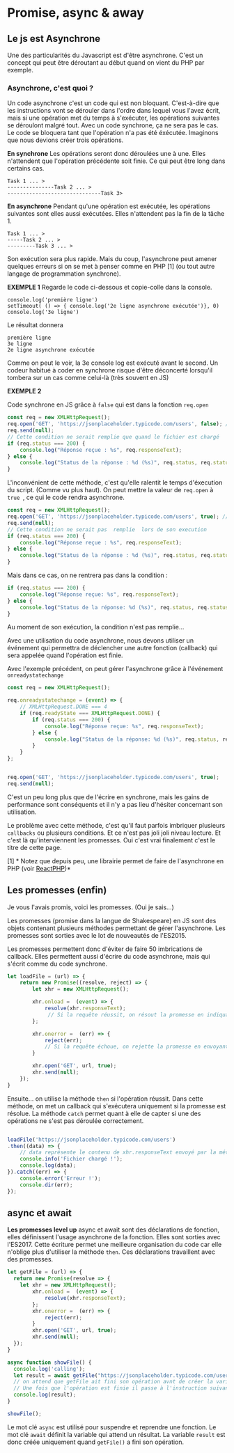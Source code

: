 # Promise, async & away 

## Le js est Asynchrone

Une des particularités du Javascript est d'être asynchrone. C'est un concept qui peut être déroutant au début quand on vient du PHP par exemple. 

### Asynchrone, c'est quoi ?

Un code asynchrone c'est un code qui est non bloquant. C'est-à-dire que les instructions vont se dérouler dans l'ordre dans lequel vous l'avez écrit, mais si une opération met du temps à s'exécuter, les opérations suivantes se déroulont malgré tout. Avec un code synchrone, ça ne sera pas le cas. Le code se bloquera tant que l'opération n'a pas été éxécutée.
Imaginons que nous devions créer trois opérations.

**En synchrone**
Les opérations seront donc déroulées une à une. Elles n'attendent que l'opération précédente soit finie. Ce qui peut être long dans certains cas.

```
Task 1 ... >
---------------Task 2 ... >
------------------------------Task 3> 
```

**En asynchrone**
Pendant qu'une opération est exécutée, les opérations suivantes sont elles aussi exécutées. Elles n'attendent pas la fin de la tâche 1. 

```
Task 1 ... >
-----Task 2 ... >
---------Task 3 ... > 
```

Son exécution sera plus rapide. Mais du coup, l'asynchrone peut amener quelques erreurs si on se met à penser comme en PHP [1] (ou tout autre langage de programmation synchrone).

**EXEMPLE 1** 
Regarde le code ci-dessous et copie-colle dans la console.

``` 
console.log('première ligne')
setTimeout( () => { console.log('2e ligne asynchrone exécutée')}, 0) 
console.log('3e ligne')
```
Le résultat donnera 

``` 
première ligne 
3e ligne 
2e ligne asynchrone exécutée 
```

Comme on peut le voir, la 3e console log est exécuté avant le second. Un codeur habitué à coder en synchrone risque d'être déconcerté lorsqu'il tombera sur un cas comme celui-là (très souvent en JS)

**EXEMPLE 2** 

Code synchrone en JS grâce à ``false`` qui est dans la fonction ``req.open``

````javascript
const req = new XMLHttpRequest();
req.open('GET', 'https://jsonplaceholder.typicode.com/users', false); // False execute la requete en synchrone
req.send(null);
// Cette condition ne serait remplie que quand le fichier est chargé
if (req.status === 200) {
    console.log("Réponse reçue : %s", req.responseText);
} else {
    console.log("Status de la réponse : %d (%s)", req.status, req.statusText);
}
````

L'inconvénient de cette méthode, c'est qu'elle ralentit le temps d'éxecution du script. (Comme vu plus haut). On peut mettre la valeur de ```req.open``` à ``true ``, ce qui le code rendra asynchrone.


````javascript
const req = new XMLHttpRequest();
req.open('GET', 'https://jsonplaceholder.typicode.com/users', true); // true execute la requete en asynchrone
req.send(null);
// Cette condition ne serait pas  remplie  lors de son execution
if (req.status === 200) {
    console.log("Réponse reçue : %s", req.responseText);
} else {
    console.log("Status de la réponse : %d (%s)", req.status, req.statusText);
}
````

Mais dans ce cas, on ne rentrera pas dans la condition : 

```javascript
if (req.status === 200) {
    console.log("Réponse reçue: %s", req.responseText);
} else {
    console.log("Status de la réponse: %d (%s)", req.status, req.statusText);
}
```

Au moment de son exécution, la condition n'est pas remplie...

Avec une utilisation du code asynchrone, nous devons utiliser un événement qui permettra de déclencher une autre fonction (callback) qui sera appelée quand l'opération est finie.

Avec l'exemple précédent, on peut gérer l'asynchrone grâce à l'événement ``onreadystatechange``

````javascript
const req = new XMLHttpRequest();

req.onreadystatechange = (event) => {
    // XMLHttpRequest.DONE === 4
    if (req.readyState === XMLHttpRequest.DONE) {
        if (req.status === 200) {
            console.log("Réponse reçue: %s", req.responseText);
        } else {
            console.log("Status de la réponse: %d (%s)", req.status, req.statusText);
        }
    }
};


req.open('GET', 'https://jsonplaceholder.typicode.com/users', true);
req.send(null);

````

C'est un peu long plus que de l'écrire en synchrone, mais les gains de performance sont conséquents et il n'y a pas lieu d'hésiter concernant son utilisation.

Le problème avec cette méthode, c'est qu'il faut parfois imbriquer plusieurs ``callbacks`` ou plusieurs conditions. Et ce n'est pas joli joli niveau lecture. Et c'est là qu'interviennent les promesses. Oui c'est vrai finalement c'est le titre de cette page. 

[1] * Notez que depuis peu, une librairie permet de faire de l'asynchrone en PHP (voir [ReactPHP](https:/reactphp.Org/))*


## Les promesses (enfin)

Je vous l'avais promis, voici les promesses. (Oui je sais...)

Les promesses (promise dans la langue de Shakespeare) en JS sont des objets contenant plusieurs méthodes permettant de gérer l'asynchrone. Les promesses sont sorties avec le lot de nouveautés de l'ES2015. 

Les promesses permettent donc d'éviter de faire 50 imbrications de callback. Elles permettent aussi d'écrire du code asynchrone, mais qui s'écrit comme du code synchrone. 

````javascript
let loadFile = (url) => {
    return new Promise((resolve, reject) => {
        let xhr = new XMLHttpRequest();

        xhr.onload =  (event) => {
            resolve(xhr.responseText);
             // Si la requête réussit, on résout la promesse en indiquant le contenu du fichier
        };

        xhr.onerror =  (err) => {
            reject(err); 
            // Si la requête échoue, on rejette la promesse en envoyant les infos de l'erreur
        }

        xhr.open('GET', url, true);
        xhr.send(null);
    });
}

````
Ensuite... on utilise la méthode ``then`` si l'opération réussit. Dans cette méthode, on met un callback qui s'exécutera uniquement si la promesse est résolue. La méthode ```catch``` permet quant à elle de capter si une des opérations ne s'est pas déroulée correctement.

````javascript

loadFile('https://jsonplaceholder.typicode.com/users')
.then((data) => { 
    // data représente le contenu de xhr.responseText envoyé par la méthode resolve(), vous pouvez lui donner n'importe quel nom.
    console.info('Fichier chargé !');
    console.log(data);
}).catch((err) => {
    console.error('Erreur !');
    console.dir(err);
});
````

## async et await

**Les promesses level up**
async et await sont des déclarations de fonction, elles définissent l'usage asynchrone de la fonction. Elles sont sorties avec l'ES2017. Cette écriture permet une meilleure organisation du code car elle n'oblige plus d'utiliser la méthode ``then``. Ces déclarations travaillent avec des promesses. 

````javascript
let getFile = (url) => {
  return new Promise(resolve => {
    let xhr = new XMLHttpRequest();
        xhr.onload =  (event) => {
            resolve(xhr.responseText);
        };
        xhr.onerror =  (err) => {
            reject(err); 
        }
        xhr.open('GET', url, true);
        xhr.send(null);
  });
}

async function showFile() {
  console.log('calling');
  let result = await getFile("https://jsonplaceholder.typicode.com/users"); 
  // on attend que getFile ait fini son opération avnt de créer la varible result. 
  // Une fois que l'opération est finie il passe à l'instruction suivante.
  console.log(result);
}

showFile();
````
Le mot clé ``async`` est utilisé pour suspendre et reprendre une fonction. Le mot clé ``await`` définit la variable qui attend un résultat. La variable ``result`` est donc créée uniquement quand ``getFile()`` a fini son opération. 

